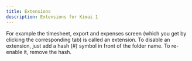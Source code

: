 ```yaml
---
title: Extensions
description: Extensions for Kimai 1
---
```


For example the timesheet, export and expenses screen (which you get by clicking the corresponding tab) is called an extension. 
To disable an extension, just add a hash (#) symbol in front of the folder name. To re-enable it, remove the hash.
